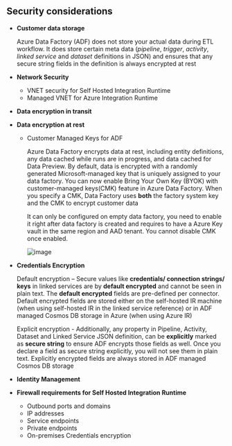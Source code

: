 ## Security considerations

- **Customer data storage**

  Azure Data Factory (ADF) does not store your actual data during ETL workflow. It does store certain meta data (*pipeline*, *trigger*, *activity*, *linked* *service* and *dataset* definitions in JSON) and ensures that any secure string fields in the definition is always encrypted at rest

- **Network Security**

  - VNET security for Self Hosted Integration Runtime
  - Managed VNET for Azure Integration Runtime

- **Data encryption in transit**

- **Data encryption at rest**

  - Customer Managed Keys for ADF

    Azure Data Factory encrypts data at rest, including entity definitions, any data cached while runs are in progress, and data cached for Data Preview. By default, data is encrypted with a randomly generated Microsoft-managed key that is uniquely assigned to your data factory. You can now enable Bring Your Own Key (BYOK) with customer-managed keys(CMK) feature in Azure Data Factory. When you specify a CMK, Data Factory uses **both** the factory system key and the CMK to encrypt customer data

    It can only be configured on empty data factory, you need to enable it right after data factory is created and requires to have a Azure Key vault in the same region and AAD tenant. You cannot disable CMK once enabled.

    ![image](https://user-images.githubusercontent.com/22504173/90235263-0213dd80-ddef-11ea-9f4f-531557cfd734.png)

- **Credentials Encryption**

  Default encryption – Secure values like **credentials/ connection strings/ keys** in linked services are by **default encrypted** and cannot be seen in plain text. The **default encrypted** fields are pre-defined per connector. Default encrypted fields are stored either on the self-hosted IR machine (when using self-hosted IR in the linked service reference) or in ADF managed Cosmos DB storage in Azure (when using Azure IR)

  Explicit encryption - Additionally, any property in Pipeline, Activity, Dataset and Linked Service JSON definition, can be **explicitly** marked as **secure string** to ensure ADF encrypts those fields as well. Once you declare a field as secure string explicitly, you will not see them in plain text. Explicitly encrypted fields are always stored in ADF managed Cosmos DB storage

  

- **Identity Management**

- **Firewall requirements for Self Hosted Integration Runtime**

  - Outbound ports and domains
  - IP addresses
  - Service endpoints
  - Private endpoints
  - On-premises Credentials encryption
